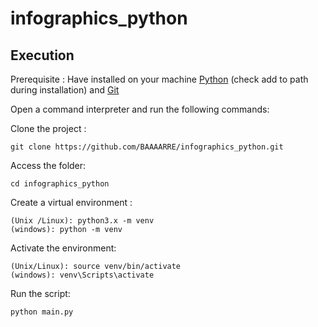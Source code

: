# infographics_python

## Execution
Prerequisite : Have installed on your machine [Python](https://www.python.org/downloads/) (check add to path during installation) and [Git](https://git-scm.com/)

Open a command interpreter and run the following commands: 

Clone the project :
```
git clone https://github.com/BAAAARRE/infographics_python.git
```
Access the folder:
```
cd infographics_python
```
Create a virtual environment :
```
(Unix /Linux): python3.x -m venv
(windows): python -m venv
```
Activate the environment: 
```
(Unix/Linux): source venv/bin/activate
(windows): venv\Scripts\activate
```
Run the script: 
```
python main.py
```

